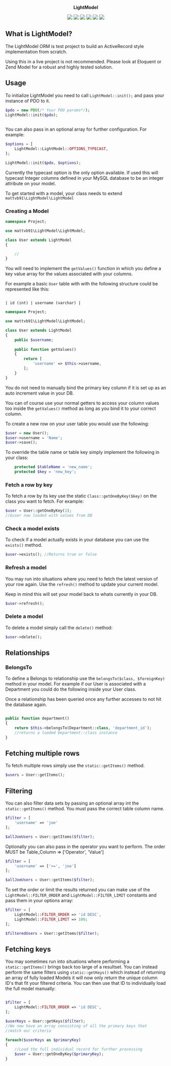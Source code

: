 <p align="center"><b>LightModel</b></p>

<p align="center">
  <img src='https://coveralls.io/repos/github/mattvb91/LightModel/badge.svg?branch=master'/>
  <img src="https://travis-ci.org/mattvb91/LightModel.svg?branch=master">
  <img class="latest_stable_version_img" src="https://poser.pugx.org/mattvb91/lightmodel/v/stable">
  <img class="total_img" src="https://poser.pugx.org/mattvb91/lightmodel/downloads">
  <img class="latest_unstable_version_img" src="https://poser.pugx.org/mattvb91/lightmodel/v/unstable">
  <img class="license_img" src="https://poser.pugx.org/mattvb91/lightmodel/license">
</p>

## What is LightModel?

The LightModel ORM is test project to build an ActiveRecord 
style implementation from scratch.

Using this in a live project is not recommended. Please look at Eloquent or Zend Model for 
a robust and highly tested solution.

## Usage

To initialize LightModel you need to call ```LightModel::init();``` and pass your instance
of PDO to it.

```php
$pdo = new PDO(/* Your PDO params*/);
LightModel::init($pdo);
     
```

You can also pass in an optional array for further configuration. For example:

```php
$options = [
    LightModel::LightModel::OPTIONS_TYPECAST,
];

LightModel::init($pdo, $options);
```
Currently the typecast option is the only option available. If used this will typecast Integer columns
defined in your MySQL database to be an integer attribute on your model.


To get started with a model, your class needs to extend ```mattvb91\LightModel\LightModel```

### Creating a Model

```php
namespace Project;

use mattvb91\LightModel\LightModel;

class User extends LightModel
{

    //
}

```

You will need to implement the ```getValues()``` function in which you define a key value 
array for the values associated with your columns.

For example a basic ```User``` table with with the following structure could be represented
like this:

```mysql

| id (int) | username (varchar) |
```

```php
namespace Project;

use mattvb91\LightModel\LightModel;

class User extends LightModel
{
    public $username;
    
    public function getValues()
    {
        return [
            'username' => $this->username,
        ];
    }
}

```

You do not need to manually bind the primary key column if it is set up as an auto increment
value in your DB. 

You can of course use your normal getters to access your column values too inside the 
```getValues()``` method as long as you bind it to your correct column.

To create a new row on your user table you would use the following:

```php
$user = new User();
$user->username = 'Name';
$user->save();
```

To override the table name or table key simply implement the following in your class:

```php
    protected $tableName = 'new_name';
    protected $key = 'new_key';
```

### Fetch a row by key

To fetch a row by its key use the static ```Class::getOneByKey($key)``` on the class you want to fetch.
For example:

```php
$user = User::getOneByKey(1);
//$user now loaded with values from DB
```

### Check a model exists

To check if a model actually exists in your database you can use the ```exists()``` method.

```php
$user->exists(); //Returns true or false
```

### Refresh a model

You may run into situations where you need to fetch the latest version of your row again.
Use the ```refresh()``` method to update your current model. 

Keep in mind this will set your model back to whats currently in your DB.

```php
$user->refresh();
```

### Delete a model

To delete a model simply call the ```delete()``` method:

```php
$user->delete();
```

## Relationships

### BelongsTo

To define a Belongs to relationship use the ```belongsTo($class, $foreignKey)``` method in your model.
For example if our User is associated with a Department you could do the following
inside your User class.

Once a relationship has been queried once any further accesses to not hit the database again.

```php

public function department() 
{
    return $this->belongsTo(Department::class, 'department_id');
    //returns a loaded Department::class instance
}

```

## Fetching multiple rows

To fetch multiple rows simply use the ```static::getItems()``` method.

```php
$users = User::getItems();
```

## Filtering

You can also filter data sets by passing an optional array int the ```static::getItems()```
method. You must pass the correct table column name.

```php
$filter = [
    'username' => 'joe'
];

$allJoeUsers = User::getItems($filter);

```

Optionally you can also pass in the operator you want to perform. 
The order MUST be Table_Column => ['Operator', 'Value']
```php
$filter = [
    'username' => ['>=', 'joe']
];

$allJoeUsers = User::getItems($filter);

```

To set the order or limit the results returned you can make use of the
```LightModel::FILTER_ORDER``` and ```LightModel::FILTER_LIMIT``` constants
and pass them in your options array:

```php
$filter = [
    LightModel::FILTER_ORDER => 'id DESC',
    LightModel::FILTER_LIMIT => 100;
];

$filteredUsers = User::getItems($filter);
```

## Fetching keys

You may sometimes run into situations where performing a ```static::getItems()``` brings back
too large of a resultset. You can instead perform the same filters using ```static::getKeys()``` which
instead of returning an array of fully loaded Models it will now only return the unique column ID's that fit your
filtered criteria. You can then use that ID to individually load the full model manually:

```php

$filter = [
    LightModel::FILTER_ORDER => 'id DESC',
];

$userKeys = User::getKeys($filter);
//We now have an array consisting of all the primary keys that
//match our criteria

foreach($userKeys as $primaryKey) 
{
    //Load the full individual record for further processing
    $user = User::getOneByKey($primaryKey);
}
```
